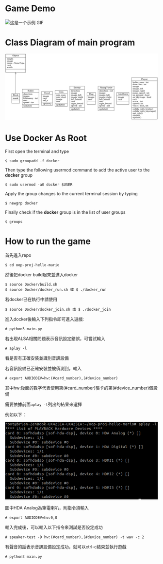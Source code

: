 # Game Demo
![这是一个示例 GIF](docs/mario.gif)

# Class Diagram of main program
![Class Diagram](docs/classes.png)

# Use Docker As Root
First open the terminal and type
```
$ sudo groupadd -f docker
```
Then type the following usermod command to add the active user to the **docker** group
```
$ sudo usermod -aG docker $USER
```
Apply the group changes to the current terminal session by typing
```
$ newgrp docker
```
Finally check if the **docker** group is in the list of user groups
```
$ groups
```

# How to run the game
首先進入repo
```
$ cd oop-proj-hello-mario
```
然後把docker build起來並進入docker
```
$ source Docker/build.sh
$ source Docker/docker_run.sh 或 $ ./docker_run
```
若docker已在執行中請使用
```
$ source Docker/docker_join.sh 或 $ ./docker_join
```
進入docker後輸入下列指令即可進入遊戲:
```
# python3 main.py
```
若出現ALSA相關問題表示音訊設定錯誤，可嘗試輸入
```
# aplay -l
```
看是否有正確安裝並識別音訊設備

若音訊設備已正確安裝並被偵測到，輸入
```
# export AUDIODEV=hw:(#card_number),(#device_number)
```
其中hw:後面的數字代表使用第(#card_number)張卡的第(#device_number)個設備

需要依據前面`aplay -l`列出的結果來選擇

例如以下：

![aplay example image](docs/aplay_example.png)

圖中HDA Analog為筆電喇叭，則指令須輸入
```
# export AUDIODEV=hw:0,0
```

輸入完成後，可以輸入以下指令來測試是否設定成功
```
# speaker-test -D hw:(#card_number),(#device_number) -t wav -c 2
```
有聲音的話表示音訊設備設定成功，就可以ctrl-c結束並執行遊戲
```
# python3 main.py
```
